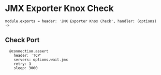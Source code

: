 
# JMX Exporter Knox Check

    module.exports = header: 'JMX Exporter Knox Check', handler: (options) ->

## Check Port

      @connection.assert
        header: 'TCP'
        servers: options.wait.jmx
        retry: 3
        sleep: 3000
